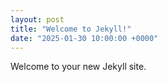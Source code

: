 ```yaml
---
layout: post
title: "Welcome to Jekyll!"
date: "2025-01-30 10:00:00 +0000"
---
```

Welcome to your new Jekyll site.

